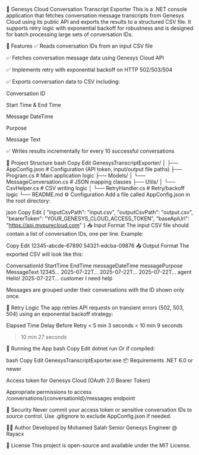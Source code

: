 ﻿📄 Genesys Cloud Conversation Transcript Exporter
This is a .NET console application that fetches conversation message transcripts from Genesys Cloud using its public API and exports the results to a structured CSV file. It supports retry logic with exponential backoff for robustness and is designed for batch processing large sets of conversation IDs.

🚀 Features
✅ Reads conversation IDs from an input CSV file

✅ Fetches conversation message data using Genesys Cloud API

✅ Implements retry with exponential backoff on HTTP 502/503/504

✅ Exports conversation data to CSV including:

Conversation ID

Start Time & End Time

Message DateTime

Purpose

Message Text

✅ Writes results incrementally for every 10 successful conversations

📁 Project Structure
bash
Copy
Edit
GenesysTranscriptExporter/
│
├── AppConfig.json          # Configuration (API token, input/output file paths)
├── Program.cs              # Main application logic
├── Models/
│   └── MessageConversation.cs  # JSON mapping classes
├── Utils/
│   └── CsvHelper.cs            # CSV writing logic
│   └── RetryHandler.cs         # Retry/backoff logic
└── README.md
⚙ Configuration
Add a file called AppConfig.json in the root directory:

json
Copy
Edit
{
  "inputCsvPath": "input.csv",
  "outputCsvPath": "output.csv",
  "bearerToken": "YOUR_GENESYS_CLOUD_ACCESS_TOKEN",
  "baseApiUrl": "https://api.mypurecloud.com"
}
📥 Input Format
The input CSV file should contain a list of conversation IDs, one per line. Example:

Copy
Edit
12345-abcde-67890
54321-edcba-09876
📤 Output Format
The exported CSV will look like this:

ConversationId	StartTime	EndTime	messageDateTime	messagePurpose	MessageText
12345...	2025-07-22T...	2025-07-22T...	2025-07-22T...	agent	Hello!
2025-07-22T...	customer	I need help

Messages are grouped under their conversations with the ID shown only once.

🧠 Retry Logic
The app retries API requests on transient errors (502, 503, 504) using an exponential backoff strategy:

Elapsed Time	Delay Before Retry
< 5 min	3 seconds
< 10 min	9 seconds
> 10 min	27 seconds

🧪 Running the App
bash
Copy
Edit
dotnet run
Or if compiled:

bash
Copy
Edit
GenesysTranscriptExporter.exe
📦 Requirements
.NET 6.0 or newer

Access token for Genesys Cloud (OAuth 2.0 Bearer Token)

Appropriate permissions to access /conversations/{conversationId}/messages endpoint

🔐 Security
Never commit your access token or sensitive conversation IDs to source control. Use .gitignore to exclude AppConfig.json if needed.

🧑‍💻 Author
Developed by Mohamed Salah
Senior Genesys Engineer @ Rayacx

📝 License
This project is open-source and available under the MIT License.